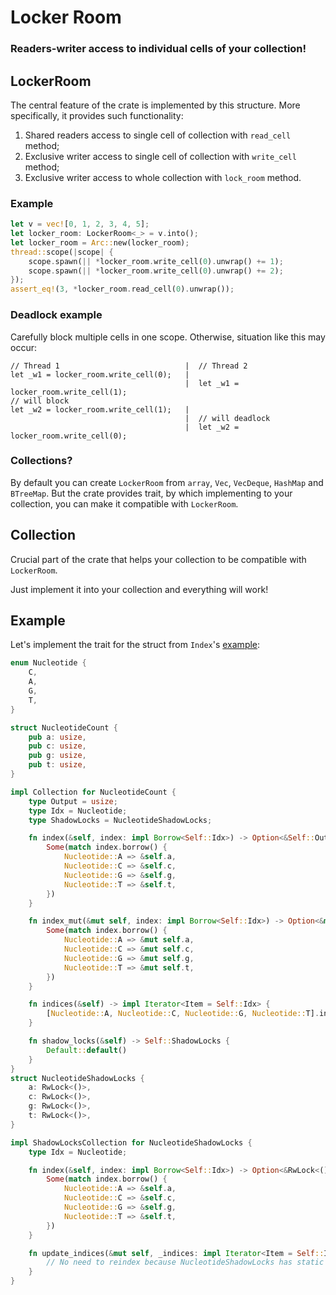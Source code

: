 # Locker Room
### Readers-writer access to individual cells of your collection!

## LockerRoom
The central feature of the crate is implemented by this structure. More specifically, it provides such functionality:
1. Shared readers access to single cell of collection with `read_cell` method;
2. Exclusive writer access to single cell of collection with `write_cell` method;
3. Exclusive writer access to whole collection with `lock_room` method.

### Example
```rust
let v = vec![0, 1, 2, 3, 4, 5];
let locker_room: LockerRoom<_> = v.into();
let locker_room = Arc::new(locker_room);
thread::scope(|scope| {
    scope.spawn(|| *locker_room.write_cell(0).unwrap() += 1);
    scope.spawn(|| *locker_room.write_cell(0).unwrap() += 2);
});
assert_eq!(3, *locker_room.read_cell(0).unwrap());
```
### Deadlock example
Carefully block multiple cells in one scope. Otherwise, situation like this may occur:
```text
// Thread 1                            |  // Thread 2
let _w1 = locker_room.write_cell(0);   |
                                       |  let _w1 = locker_room.write_cell(1);
// will block
let _w2 = locker_room.write_cell(1);   |
                                       |  // will deadlock
                                       |  let _w2 = locker_room.write_cell(0);
```
### Collections?
By default you can create `LockerRoom` from `array`, `Vec`, `VecDeque`, `HashMap` and `BTreeMap`.
But the crate provides trait, by which implementing to your collection, you can make it compatible with `LockerRoom`.
## Collection
Crucial part of the crate that helps your collection to be compatible with `LockerRoom`. 

Just implement it into your collection and everything will work!
## Example
Let's implement the trait for the struct from `Index`'s [example](https://doc.rust-lang.org/std/ops/trait.Index.html#examples):
```rust
enum Nucleotide {
    C,
    A,
    G,
    T,
}

struct NucleotideCount {
    pub a: usize,
    pub c: usize,
    pub g: usize,
    pub t: usize,
}

impl Collection for NucleotideCount {
    type Output = usize;
    type Idx = Nucleotide;
    type ShadowLocks = NucleotideShadowLocks;

    fn index(&self, index: impl Borrow<Self::Idx>) -> Option<&Self::Output> {
        Some(match index.borrow() {
            Nucleotide::A => &self.a,
            Nucleotide::C => &self.c,
            Nucleotide::G => &self.g,
            Nucleotide::T => &self.t,
        })
    }

    fn index_mut(&mut self, index: impl Borrow<Self::Idx>) -> Option<&mut Self::Output> {
        Some(match index.borrow() {
            Nucleotide::A => &mut self.a,
            Nucleotide::C => &mut self.c,
            Nucleotide::G => &mut self.g,
            Nucleotide::T => &mut self.t,
        })
    }

    fn indices(&self) -> impl Iterator<Item = Self::Idx> {
        [Nucleotide::A, Nucleotide::C, Nucleotide::G, Nucleotide::T].into_iter()
    }

    fn shadow_locks(&self) -> Self::ShadowLocks {
        Default::default()
    }
}
struct NucleotideShadowLocks {
    a: RwLock<()>,
    c: RwLock<()>,
    g: RwLock<()>,
    t: RwLock<()>,
}

impl ShadowLocksCollection for NucleotideShadowLocks {
    type Idx = Nucleotide;

    fn index(&self, index: impl Borrow<Self::Idx>) -> Option<&RwLock<()>> {
        Some(match index.borrow() {
            Nucleotide::A => &self.a,
            Nucleotide::C => &self.c,
            Nucleotide::G => &self.g,
            Nucleotide::T => &self.t,
        })
    }

    fn update_indices(&mut self, _indices: impl Iterator<Item = Self::Idx>) {
        // No need to reindex because NucleotideShadowLocks has static structure.
    }
}
```